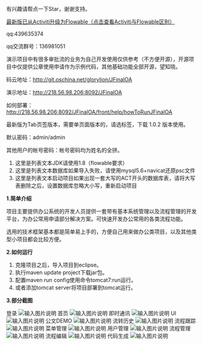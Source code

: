 
有兴趣请帮点一下Star，谢谢支持。

<a href="https://blog.csdn.net/qq_30739519/article/details/82493456" target="_blank">
    最新版已从Activiti升级为Flowable（点击查看Activiti与Flowable区别）
</a>

qq:439635374

qq交流群号：136981051


演示项目中有很多审批流的业务为自己开发使用仅供参考（不方便开源），开源项目中仅提供公章使用申请作为示例代码，其他基础功能全部开源，望知晓。


码云地址：http://git.oschina.net/glorylion/JFinalOA

演示地址：http://218.56.98.206:8092/JFinalOA

如何部署：http://218.56.98.206:8092/JFinalOA/front/help/howToRunJFinalOA

最新版为Tab页签版本，需要单页面版本的，请选标签，下载 1.0.2 版本使用。

默认密码：admin/admin

其他用户的帐号密码：帐号密码均为姓名的全拼。


1. 这里是列表文本JDK请使用1.8（flowable要求）
2. 这里是列表文本数据库如果导入失败，请使用mysql5.6+navicat还原psc文件
3. 这里是列表文本启动项目如果出现一套大写的ACT开头的数据库表，请将大写表删除之后，设置数据库忽略大小写，重新启动项目


**1.简单介绍** 

项目主要提供办公系统的开发人员提供一套带有基本系统管理以及流程管理的开发平台，为办公常用申请部分解决方案。可快速开发办公常用的各类流程功能。

选用的技术框架基本都是简单易上手的，方便自己用来做办公类项目，以及其他类型小项目都会比较方便。

**2.如何运行** 
1. 克隆项目之后，导入项目到eclipse。
2. 执行maven update project下载jar包。
3. 配置maven run config使用命令tomcat7:run运行。
4. 或者添加tomcat server将项目部署到tomcat运行。

 **3.部分截图**

登录
![输入图片说明](https://images.gitee.com/uploads/images/2019/0114/095251_f70c0376_868436.png "在这里输入图片标题")
首页
![输入图片说明](https://images.gitee.com/uploads/images/2019/0114/095253_5ff7c61e_868436.png "在这里输入图片标题")
即时通讯
![输入图片说明](https://images.gitee.com/uploads/images/2019/0114/095251_9761cd0e_868436.png "在这里输入图片标题")
UI
![输入图片说明](https://images.gitee.com/uploads/images/2019/0114/095251_89761846_868436.png "在这里输入图片标题")
公文DEMO
![输入图片说明](https://images.gitee.com/uploads/images/2019/0114/095251_fce70eef_868436.png "在这里输入图片标题")
流转历史
![输入图片说明](https://images.gitee.com/uploads/images/2019/0114/095251_af8a034f_868436.png "在这里输入图片标题")
流程跟踪
![输入图片说明](https://images.gitee.com/uploads/images/2019/0114/095252_fcce3784_868436.png "在这里输入图片标题")
菜单管理
![输入图片说明](https://images.gitee.com/uploads/images/2019/0114/095252_3d7d1e64_868436.png "在这里输入图片标题")
用户管理
![输入图片说明](https://images.gitee.com/uploads/images/2019/0114/095252_34434dc4_868436.png "在这里输入图片标题")
流程管理
![输入图片说明](https://images.gitee.com/uploads/images/2019/0114/095252_763b9834_868436.png "在这里输入图片标题")
流程编辑
![输入图片说明](https://images.gitee.com/uploads/images/2019/0114/095252_c1cba53c_868436.png "在这里输入图片标题")
代码生成
![输入图片说明](https://images.gitee.com/uploads/images/2019/0114/095252_5ce7189b_868436.png "在这里输入图片标题")

